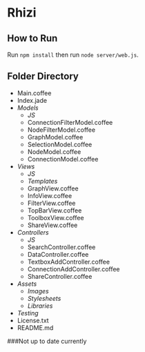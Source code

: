 Rhizi
=====

How to Run
----------

Run `npm install` then run `node server/web.js`.

Folder Directory
----------------

+ Main.coffee
+ Index.jade
+ *Models*
	+ *JS*
	+ ConnectionFilterModel.coffee
	+ NodeFilterModel.coffee
	+ GraphModel.coffee
	+ SelectionModel.coffee
	+ NodeModel.coffee
	+ ConnectionModel.coffee
+ *Views*
	+ *JS*
	+ *Templates*
	+ GraphView.coffee
	+ InfoView.coffee
	+ FilterView.coffee
	+ TopBarView.coffee
	+ ToolboxView.coffee
	+ ShareView.coffee
+ *Controllers*
	+ *JS*
	+ SearchController.coffee
	+ DataController.coffee
	+ TextboxAddController.coffee
	+ ConnectionAddController.coffee
	+ ShareController.coffee
+ *Assets*
	+ *Images*
	+ *Stylesheets*
	+ *Libraries*
+ *Testing*
+ License.txt
+ README.md

###Not up to date currently